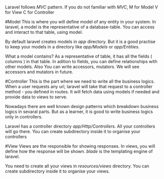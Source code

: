 Laravel follows *MVC* pattern. 
If you do not familiar with *MVC*, 
M for Model
V for View
C for Controller

#Model 
This is where you will define model of any entity in your system. In laravel, a model is the representative of a database-table. You can access and interact to that table, using model.

By default laravel creates models in *app* directory. But it is a good practise to keep your models in a directory like *app/Models* or *app/Entities*. 

What a model contains?
As a representative of table, it has all the fields ( columns ) in that table.
In adition to fields, you can define relationships with other models. Also You can write accessors, mutators. We will see accessors and mutators in future.

#Controller
This is the part where we need to write all the business logics. When a user requests any url, laravel will take that request to a controller method - you defined in routes. It will fetch data using models if needed and provide data to views to serve.

Nowadays there are well known design patterns which breakdown business logics in sevaral parts. But as a learner, it is good to write business logics only in controllers.

Laravel has a controller directory *app/Http/Controllers*. All your controllers will go there. You can create subdirectory inside it to organise your controllers

#View
Views are the responsible for showing responses. In views, you will define how the response will be shown. *blade* is the templating engine of laravel.

You need to create all your views in *resources/views* directory. You can create subdirectory inside it to organise your views.